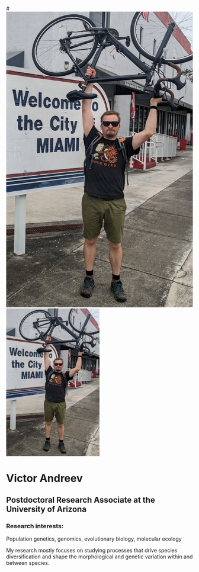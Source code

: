 #![img](assets/welcome_to_miami.jpg)
<img src="assets/welcome_to_miami.jpg" width="50%" height="55%">

# Victor Andreev
## Postdoctoral  Research Associate at the University of Arizona
### Research interests:
Population genetics, genomics, evolutionary biology, molecular ecology

My research mostly focuses on studying processes that drive species diversification and shape the morphological and genetic variation within and between species.
